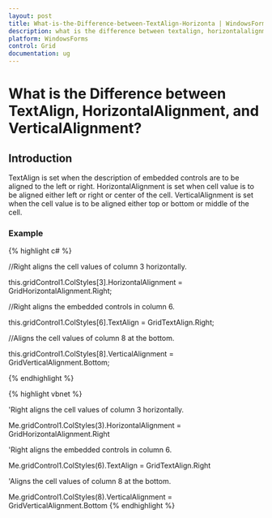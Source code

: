 ```yaml
---
layout: post
title: What-is-the-Difference-between-TextAlign-Horizonta | WindowsForms | Syncfusion
description: what is the difference between textalign, horizontalalignment, and verticalalignment?
platform: WindowsForms
control: Grid
documentation: ug
---
```


# What is the Difference between TextAlign, HorizontalAlignment, and VerticalAlignment?

## Introduction

TextAlign is set when the description of embedded controls are to be aligned to the left or right. HorizontalAlignment is set when cell value is to be aligned either left or right or center of the cell. VerticalAlignment is set when the cell value is to be aligned either top or bottom or middle of the cell.

### Example

{% highlight c# %}



//Right aligns the cell values of column 3 horizontally.

this.gridControl1.ColStyles[3].HorizontalAlignment = GridHorizontalAlignment.Right;



//Right aligns the embedded controls in column 6. 

this.gridControl1.ColStyles[6].TextAlign = GridTextAlign.Right;



//Aligns the cell values of column 8 at the bottom. 

this.gridControl1.ColStyles[8].VerticalAlignment = GridVerticalAlignment.Bottom;

{% endhighlight  %}

{% highlight vbnet %}



'Right aligns the cell values of column 3 horizontally.

Me.gridControl1.ColStyles(3).HorizontalAlignment = GridHorizontalAlignment.Right



'Right aligns the embedded controls in column 6.

Me.gridControl1.ColStyles(6).TextAlign = GridTextAlign.Right



'Aligns the cell values of column 8 at the bottom. 

Me.gridControl1.ColStyles(8).VerticalAlignment = GridVerticalAlignment.Bottom
{% endhighlight  %}


